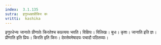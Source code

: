 ```yaml
---
index:  3.1.135
sutra:  इगुपधज्ञाप्रीकिरः कः
vritti:  kashika 
---
```


इगुपधेभ्यः जानातेः प्रीणातेः किरतेश्च कप्रत्ययः भवति। विक्षिपः। विलिखः। बुधः। कृशः। जानाति इति ज्ञः। प्रीणाति इति प्रियः। किरति इति किरः। देवसेवमेषादयः पचादौ पठितव्याः।

